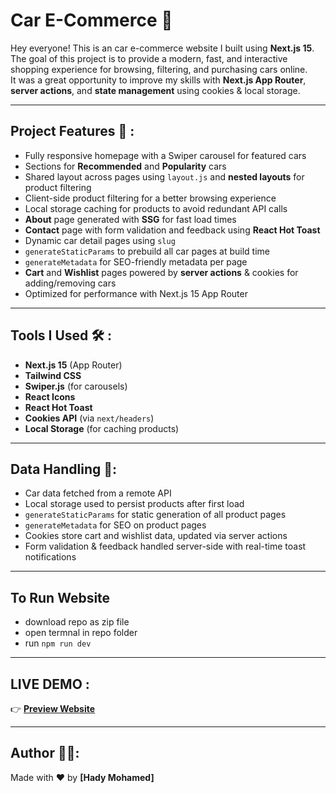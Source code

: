 # Car E-Commerce 🚗

Hey everyone! This is an car e-commerce website I built using **Next.js 15**.  
The goal of this project is to provide a modern, fast, and interactive shopping experience for browsing, filtering, and purchasing cars online.  
It was a great opportunity to improve my skills with **Next.js App Router**, **server actions**, and **state management** using cookies & local storage.

---

## Project Features 🚀 :
- Fully responsive homepage with a Swiper carousel for featured cars
- Sections for **Recommended** and **Popularity** cars
- Shared layout across pages using `layout.js` and **nested layouts** for product filtering
- Client-side product filtering for a better browsing experience
- Local storage caching for products to avoid redundant API calls
- **About** page generated with **SSG** for fast load times
- **Contact** page with form validation and feedback using **React Hot Toast**
- Dynamic car detail pages using `slug`
- `generateStaticParams` to prebuild all car pages at build time
- `generateMetadata` for SEO-friendly metadata per page
- **Cart** and **Wishlist** pages powered by **server actions** & cookies for adding/removing cars
- Optimized for performance with Next.js 15 App Router

---

## Tools I Used 🛠️ :
- **Next.js 15** (App Router)
- **Tailwind CSS**
- **Swiper.js** (for carousels)
- **React Icons**
- **React Hot Toast**
- **Cookies API** (via `next/headers`)
- **Local Storage** (for caching products)

---

## Data Handling 🧠:
- Car data fetched from a remote API
- Local storage used to persist products after first load
- `generateStaticParams` for static generation of all product pages
- `generateMetadata` for SEO on product pages
- Cookies store cart and wishlist data, updated via server actions
- Form validation & feedback handled server-side with real-time toast notifications

---

## To Run Website
- download repo as zip file
- open termnal in repo folder
- run `npm run dev`

---

## LIVE DEMO :

👉 **[Preview Website](https://your-live-demo-link.com/)**

---

## Author 👨‍💻:

Made with ❤️ by **[Hady Mohamed]**
